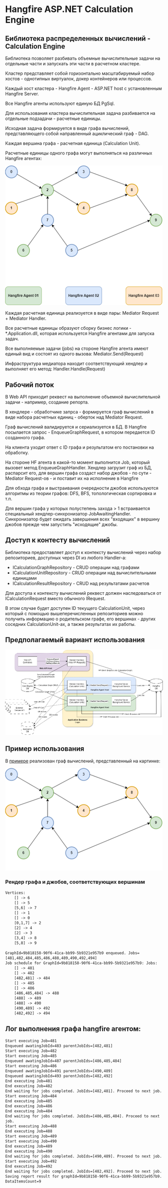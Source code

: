# Hangfire ASP.NET Calculation Engine

## Библиотека распределенных вычислений - Calculation Engine

Библиотека позволяет разбивать объемные вычислительные задачи на отдельные части и запускать эти части в расчетном кластере.

Кластер представляет собой горизонтально масштабируемый набор хостов - однотипных виртуалок, докер контейнеров или процессов.

Каждый хост кластера - Hangfire Agent - ASP.NET host с установленным Hangfire Server. 

Все Hangfire агенты используют единую БД PgSql.

Для использования кластера вычислительная задача разбивается на отдельные подзадачи - расчетные единицы.

Исходная задача формируется в виде графа вычислений, представляющего собой направленный ациклический граф - DAG.

Каждая вершина графа - расчетная единица (Calculation Unit).

Расчетные единицы одного графа могут выполняться на различных Hangfire агентах:

![graph](Graph001.png)

Каждая расчетная единица реализуется в виде пары: Mediator Request + Mediator Handler.

Все расчетные единицы образуют сборку бизнес логики - *.Application.dll, которая используется Hangfire агентами для запуска задач.

Все выполняемые задачи (jobs) на стороне Hangfire агента имеют единый вид и состоят из одного вызова: Mediator.Send(Request)

Инфраструктура медиатора находит соответствующий хендлер и выполняет его метод: Handler.Handle(Request)

## Рабочий поток

В Web API приходит реквест на выполнение объемной вычислительной задачи - например, создание репорта.

В хендлере - обработчике запрса - формируется граф вычислений в виде набора расчетных единиц - оберток над Mediator Request.

Граф вычислений валидируется и сериализуется в БД.
В Hangfire посылается запрос - EnqueueGraphRequest, в котором передается ID созданного графа.

На клиента уходит ответ с ID графа и результатом его постановки на обработку.

На стороне HF агента в какой-то момент выполнится Job, который вызовет метод EnqueueGraphHandler.
Хендлер загрузит граф из БД, распарсит его, для вершин графа создаст набор джобов - по сути - Mediator Request-ов - и поставит их 
на исполнение в Hangfire

Для обхода графа и выстраивания очередности джобов используются алгоритмы из теории графов: DFS, BFS, топологическая сортировка и т.п.

Для вершин графа у которых полустепень захода > 1 встраивается специальный хендлер-синхронизатор JobAwaitingHandler.
Синхронизатор будет ожидать завершения всех "входящих" в вершину джобов прежде чем запустить "исходящие" джобы.

## Доступ к контесту вычислений

Библиотека предоставляет доступ к контексту вычислений через набор репозиториев, доступных через DI из любого Hаndler-а:

- ICalculationGraphRepository - CRUD операции над графами
- ICalculationUnitRepository - CRUD операции над вычислительными единицами
- ICalculationResultRepository - CRUD над результатами расчетов

Для доступа к контексту вычислений реквест должен наследоваться от ICalculationRequest вместо обычного IRequest.

В этом случае будет доступен ID текущего CalculationUnit, через который с помощью вышеперечисленных репозиториев можно получить информацию о родительском графе, его вершинах - других соседних CalculationUnit-ах, а также результатах их работы.

## Предполагаемый вариант использования

![flow](Hosts.png)

## Пример использования

В [примере]() реализован граф вычислений, представленный на картинке:

![sample](Graph002.png)

### Рендер графа и джобов, соответствующих вершинам

``` shell
Vertices:
	[] -> 6
	[] -> 5
	[5,6] -> 7
	[] -> 1
	[] -> 0
	[0,1,7] -> 2
	[2] -> 4
	[2] -> 3
	[3,4] -> 8
	[5,8] -> 9

GraphId=9b818158-90f6-41ca-bb99-5b9321e957b9 enqueued. Jobs=[481,482,484,485,486,488,489,490,492,494]
Job schedule for GraphId=9b818158-90f6-41ca-bb99-5b9321e957b9: Jobs:
	[] -> 481
	[] -> 482
	[482,481] -> 484
	[] -> 485
	[] -> 486
	[486,485,484] -> 488
	[488] -> 489
	[488] -> 490
	[490,489] -> 492
	[482,492] -> 494
```


## Лог выполнения графа hangfire агентом:

``` shell
Start executing Job=481
Enqueued awatingJobId=483 parentJobIds=[482,481]
Start executing Job=482
Start executing Job=485
Enqueued awatingJobId=487 parentJobIds=[486,485,484]
Start executing Job=486
Enqueued awatingJobId=491 parentJobIds=[490,489]
Enqueued awatingJobId=493 parentJobIds=[482,492]
End executing Job=481
End executing Job=482
End waiting for jobs completed. JobIds=[482,481]. Proceed to next job.
Start executing Job=484
End executing Job=485
End executing Job=486
End executing Job=484
End waiting for jobs completed. JobIds=[486,485,484]. Proceed to next job.
Start executing Job=488
End executing Job=488
Start executing Job=489
Start executing Job=490
End executing Job=489
End executing Job=490
End waiting for jobs completed. JobIds=[490,489]. Proceed to next job.
Start executing Job=492
End executing Job=492
End waiting for jobs completed. JobIds=[482,492]. Proceed to next job.
Saving report result for graphId=9b818158-90f6-41ca-bb99-5b9321e957b9. DataItemsCount=9
```





